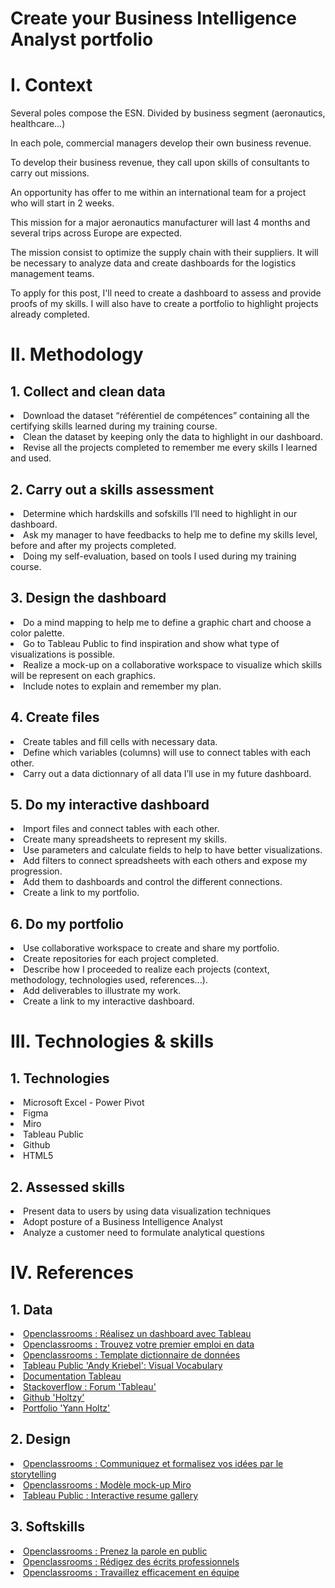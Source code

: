 # Create your Business Intelligence Analyst portfolio

<h1>I. Context</h1>

Several poles compose the ESN. Divided by business segment (aeronautics, healthcare…)

In each pole, commercial managers develop their own business revenue.

To develop their business revenue, they call upon skills of consultants to carry out missions.

An opportunity has offer to me within an international team for a project who will start in 2 weeks.

This mission for a major aeronautics manufacturer will last 4 months and several trips across Europe are expected.

The mission consist to optimize the supply chain with their suppliers. It will be necessary to analyze data and create dashboards for the logistics management teams. 

To apply for this post, I'll need to create a dashboard to assess and provide proofs of my skills. I will also have to create a portfolio to highlight projects already completed. 

<h1>II. Methodology</h1>

  <h2>1. Collect and clean data</h2>
    <li>Download the dataset “référentiel de compétences” containing all the certifying skills learned during my training course.</li>
    <li>Clean the dataset by keeping only the data to highlight in our dashboard.</li>
    <li>Revise all the projects completed to remember me every skills I learned and used.</li>

  <h2>2. Carry out a skills assessment</h2>
    <li>Determine which hardskills and sofskills I’ll need to highlight in our dashboard.</li>
    <li>Ask my manager to have feedbacks to help me to define my skills level, before and after my projects completed.</li>
    <li>Doing my self-evaluation, based on tools I used during my training course.</li>

  <h2>3. Design the dashboard</h2>
    <li>Do a mind mapping to help me to define a graphic chart and choose a color palette.</li>
    <li>Go to Tableau Public to find inspiration and show what type of visualizations is possible.</li>
    <li>Realize a mock-up on a collaborative workspace to visualize which skills will be represent on each graphics.</li>
    <li>Include notes to explain and remember my plan.</li>

  <h2>4. Create files</h2>
    <li>Create tables and fill cells with necessary data.</li>
    <li>Define which variables (columns) will use to connect tables with each other.</li>
    <li>Carry out a data dictionnary of all data I’ll use in my future dashboard.</li>

  <h2>5. Do my interactive dashboard</h2>
    <li>Import files and connect tables with each other.</li>
    <li>Create many spreadsheets to represent my skills.</li>
    <li>Use parameters and calculate fields to help to have better visualizations.</li>
    <li>Add filters to connect spreadsheets with each others and expose my progression.</li>
    <li>Add them to dashboards and control the different connections.</li>
    <li>Create a link to my portfolio.</li>

  <h2>6. Do my portfolio</h2>
    <li>Use collaborative workspace to create and share my portfolio.</li>
    <li>Create repositories for each project completed.</li>
    <li>Describe how I proceeded to realize each projects (context, methodology, technologies used, references...).</li>
    <li>Add deliverables to illustrate my work.</li>
    <li>Create a link to my interactive dashboard.</li>

<h1>III. Technologies & skills</h1>

   <h2>1. Technologies</h2>
     <li>Microsoft Excel - Power Pivot</li>
     <li>Figma</li>
     <li>Miro</li>
     <li>Tableau Public</li>
     <li>Github</li>
     <li>HTML5</li>

   <h2>2. Assessed skills</h2>
     <li>Present data to users by using data visualization techniques</li>
     <li>Adopt posture of a Business Intelligence Analyst</li>
     <li>Analyze a customer need to formulate analytical questions</li>

<h1>IV. References</h1>

  <h2>1. Data</h2>
    <li><a href="https://openclassrooms.com/fr/courses/8200086-realisez-un-dashboard-avec-tableau">Openclassrooms : Réalisez un dashboard avec Tableau</a></li>
    <li><a href="https://openclassrooms.com/fr/courses/8106476-trouvez-votre-premier-emploi-en-data">Openclassrooms : Trouvez votre premier emploi en data</a></li>
    <li><a href="https://s3.eu-west-1.amazonaws.com/course.oc-static.com/projects/Business+Intelligence+Analyst/BIA_project+9/P9-Dictionnaire+des+donne%CC%81es+utilise%CC%81es+(1).xlsx">Openclassrooms : Template dictionnaire de données</a></li>
    <li><a href="https://public.tableau.com/app/profile/andy.kriebel/viz/VisualVocabulary/VisualVocabulary">Tableau Public 'Andy Kriebel': Visual Vocabulary</li>
    <li><a href="https://www.tableau.com/fr-fr/support/knowledgebase#desktop">Documentation Tableau</a></li>
    <li><a href="https://stackoverflow.com/questions/tagged/tableau-desktop">Stackoverflow : Forum 'Tableau'</a></li>
    <li><a href="https://github.com/holtzy">Github 'Holtzy'</a></li>
    <li><a href="https://www.yan-holtz.com/">Portfolio 'Yann Holtz'</a></li>

  <h2>2. Design</h2>
    <li><a href="https://openclassrooms.com/fr/courses/5238041-communiquez-et-formalisez-vos-idees-par-le-storytelling">Openclassrooms : Communiquez et formalisez vos idées par le storytelling</a></li>
    <li><a href="https://s3.eu-west-1.amazonaws.com/course.oc-static.com/projects/Business+Intelligence+Analyst/BIA_project+9/Mode%CC%80le+de+Sketch-+Mock+up.png">Openclassrooms : Modèle mock-up Miro</a></li>
    <li><a href="https://www.tableau.com/fr-fr/interactive-resume-gallery">Tableau Public : Interactive resume gallery</a></li>
 
  <h2>3. Softskills</h2>
    <li><a href="https://openclassrooms.com/fr/courses/4577696-prenez-la-parole-en-public">Openclassrooms : Prenez la parole en public</a></li>
    <li><a href="https://openclassrooms.com/fr/courses/4929676-redigez-des-ecrits-professionnels">Openclassrooms : Rédigez des écrits professionnels</li>
    <li><a href="https://openclassrooms.com/fr/courses/5164316-travaillez-efficacement-en-equipe">Openclassrooms : Travaillez efficacement en équipe</li>
